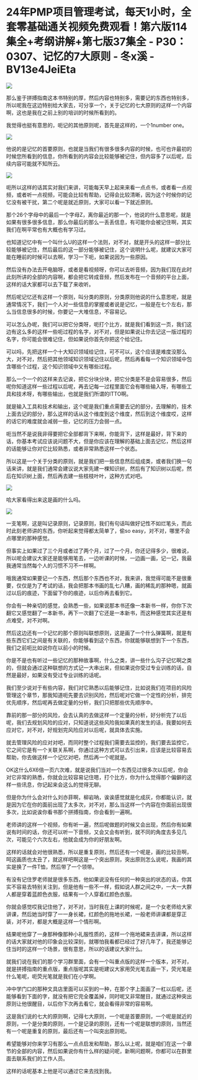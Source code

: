 # 24年PMP项目管理考试，每天1小时，全套零基础通关视频免费观看！第六版114集全+考纲讲解+第七版37集全 - P30：0307、记忆的7大原则 - 冬x溪 - BV13e4JeiEta

![](img/2afe818862056e6cf7da8158a1fccdfe_0.png)

那么鉴于拼搏指南这本书特别的厚，然后内容也特别多，需要记的东西也特别多，所以呢我在这边特别给大家去，可分享一个，关于记忆的七大原则的这样一个内容啊，这也是我在之前上别的培训的时候所看到的。

我觉得也挺有意思的，呃记的其他原则呢，首先是这样的，一个1number one。

![](img/2afe818862056e6cf7da8158a1fccdfe_2.png)

他说的是记忆的首要原则，也就是当我们有很多很多内容的时候，也可也许最初的时候您所看到的信息，你所看到的内容会比较能够被记住，但内容多了以后呢，后续内容可能就不知所云。



![](img/2afe818862056e6cf7da8158a1fccdfe_4.png)

呃所以这样的话其实对我们来讲，可能每天早上起来来看一点点书，或者看一点视频，或者听一点视频，可能会比较有帮助，记得会比较清晰，因为这个时候你的记忆没有被干扰，第二个呢是就近原则，大家可以看一下就近原则。

那个26个字母中的最后一个字母Z，离你最近的那一个，他说的什么意思呢，就是如果有很多很多信息，那么你最后的那么一丢丢信息，有可能你会被记住啊，其实我们在啊平常也有大概也有学习过。

也知道记忆中有一个叫什么U的这样一个法则，对不对，就是开头的这样一部分比较能够被记住，然后最后的这一部分能够被记住，这个说明什么呢，就建议大家可能在睡前的时候可以去啊，学习一下呃，如果说因为一些原因。

然后没有办法去开电脑呀，或者是看视频呀，你可以去听音频，因为我们现在此时此刻所讲的全部的内容啊，都会把它转成音频，然后发布在一个音频的平台上面，这样的话大家都可以去下载了来收听。

然后呢记忆还有这样一个原则，叫分类的原则，分类原则他说的什么意思呢，就是通常情况下，我们一个人对一些信息的掌握或者说是记忆，一般是在七个左右，那么当信息很多的时候，你要记一大堆信息，不容易记。

可以怎么办呢，我们可以把它分类呀，呃打个比方，就是我们看到这一页，我们这边有这么多的这样一些呃过程的名字，对不对，但是如果说让你去记这一版过程的名字，你可能会很难记住，但如果说你首先你把这个给记住。

可以吗，先把这样一个十大知识领域给记住，可不可以，这个应该是难度没那么大，对不对，然后把其他领域知识领域记住以后呢，然后再看每一个知识领域中包含哪些个过程，这个知识领域中又有哪些过程。

那么一个一个的这样来去记诶，把它分块分块，把它分类是不是会容易很多，然后呢你知道这样一些过程以后呢，再去记每一过程里面它会有哪些输入呀，有哪些工具和技术呀，有哪些输出，也就是我们所谓的ITTO啊。

就是输入工具和技术和输出，这个呢是我们重点需要去记的部分，去理解的，技术上面去记的部分，那么这样的话从这个维度到这个维度，然后到这个维度哎，这样的话它的难度就会减弱一些，记忆的压力会弱一点。

呃当然不是说我非得要把它全部都背下来啊，你能背下，这样是最好，背下来的话，你基本考试应该说问题不大，但是你应该在理解的基础上面去记忆，然后这样的话能够让你对它比较熟悉，或者非常熟悉这样一个状态。

所以这是一个关于分类的原则，就是我们把一些信息然后组成类，或者我们换一句话来讲，就是我们通常会建议说大家先建一棵知识树，然后有了知识树以后呢，然后在知识树上面，然后再去建一些枝枝叶叶，这种方式对吧。



![](img/2afe818862056e6cf7da8158a1fccdfe_6.png)

哈大家看得出来这是画的什么吗。

![](img/2afe818862056e6cf7da8158a1fccdfe_8.png)

一支笔啊，这是叫记录原则，记录原则，我们有句话叫做好记性不如烂笔头，而此时此刻老师讲的东西，你听起来觉得都太简单了，偷so easy，对不对，哪里不会点哪里的那种感觉。

但事实上如果过了三个月或者过了两个月，过了一个月，你还记得多少，很难说，所以呢会建议大家还是能够用笔去，一边听课的时候，一边画一画，记一记，我最我通常当然每个人的习惯不习不一样啊。

哦我通常如果要记一个东西，然后那个东西也不对，我来讲，我觉得可能不是很重要，仅仅是为了考试的话，我会把那本书画的乱七八糟，画的稀乱的那种嗯，就画过以后的痕迹，下面留下你的痕迹，以后你再去看到它。

你会有一种亲切的感觉，会熟悉一些，如果说那本书还像一本新书一样，你你下次翻它又感觉翻了一本新书，再下一次翻了它还是一本新书，而这种感觉其实还是有点难受，对不对啊。

然后这边还有一个记忆的那个原则叫联想原则，这是画了一个什么弹簧啊，就是有些东西它们之间是有关联的，你能够看到这个东西，你就能够联想到下一个东西，我们之前呃比如说你在以前小的时候。

你是不是也有听过一些记忆的那种故事啊，什么之类，讲一些什么沟子记忆啊之类的，但就会通过这种联想的方式记一大串出来，但如果说你受过专业训练的话，自然是最好，如果没有受过专业训练的话呢。

我们至少说对于有些内容，我们对它熟悉以后能够记住，比如说我们在项目的风险管理这个章节，那我知道呃先要去识别风险，然后呢对它做一个定性的分析，排完优先顺序，然后呢再去做定量的分析，我们只把那些优先顺序中。

靠前的那一部分的风险，会去认真的去做这样一个定量的分析，好分析完了以后呢，我们去规划风险的应对，只知道说这些风险我如果真的发生的话，我要如何去应对它，对不对，好规划完风险应对以后呢，就具体去实施。

就去管理风险的应对对吧，而同时整个过程我们需要去监控的，我们要去监控它，它之间它是有一个关联关系啊，你通过这种方式可以去引出来，应该是比较容易去帮助，你去做这样一个记忆对吧，然后再一个呢就是。

OK这什么6X6倍一页六次难，就是说我们当对一个东西见过很多次以后呢，你会对它非常的熟悉，你就会比较容易记住嗯，打个比方，你为什么觉得那个偏僻的这样一些讯息，你记起来会这么的觉得无聊。

但是你为什么会对什么刘亦菲啊，柳岩呐，诶诶感觉就是化成灰，你都能认识，就是因为它在你的面前出现了太多次，对不对，那么当这样一个内容在你面前出现很多次，比如说诶你看书那个拼搏指南，你会看到一遍啊。

老师讲的这样一个视频，你有听一遍，然后呢做题的时候又会出现，然后你有如果说有时间的话，你还可以听一下音频，又会又会有听到，就不同的角度去多见几次，可能见个六次左右，他就会成为你的好朋友啊。

这样的话就会对他很熟悉，所以是重复原则，然后还有一个呢是，画的比较丑啊，呵这画质也太丑了，就这样吧啊这是一个突出原则，突出原则怎么说呢，我画的其实是换了一件T恤，然后带了一个领带。

有没有记住罗老师就是很多东西，他如果说没有任何的一种突出的状态的话，你其实不容易去特别关注到，但是他有一些不一样，假如说人群之间之中，一大一大群人都是穿着蓝颜色衣服，结果有一个人穿着红颜色衣服。

你就会感觉哎我记住他了，对不对，当时我在上课的时候呢，是一个女老师给大家讲课，然后她当时穿了一一身长裙，红颜色的拖地长裙，一般老师讲课都是穿正装，对不对，都是大概是这样一个情形啊。

结果呢他穿了一身那种像那种小礼服性质的，这样一个拖地裙来去讲课，所以这样的话大家就对他的印象会比较深刻，就哪怕我看都已经过了好几年了，我还能够记住当时的这样一个场景，很有意思，所以的话建议大家什么。

就我们说在我们的那个学习群里面，会有一个叫重点版的这样一个版本，对不对，就是拼搏指南的重点版，重点版呢其实是呃建议大家用荧光笔去画一下，荧光笔是什么笔呢，呃荧光笔就是我们在小学啊。

冲中学门口的那种文具店里面可以买到的一种，在那个字上面画了一杠以后呢，还能够看到下面的字，就没有把它完全覆盖掉，同时呢又非常醒目，就通过这种突出原则让他很醒目，以后你下次再去看它，就会看得非常的容易啊。

这是我们说的七大的原则啊，记得七大原则，一个呢是首要原则，一个呢是就近的原则，一个是分类的原则，一个是记录的原则，还有一个呢是联想的原则，当然还有一个呢是重复的原则，最后还有一个叫突出原则呃。

希望能够对你来学习有那么一点点启发和帮助，那么以上呢，就是咱们在这一个章节的全部的内容，然后如果说你有什么样的疑问呢，新啊问题啊，你都可以在群里面去联系我们的工作人员。

这样的话呢基本上他是可以通过它来去找到我。